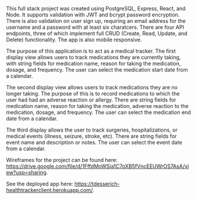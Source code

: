 This full stack project was created using PostgreSQL, Express, React, and Node. It supports validation with JWT and bcrypt password encryption. There is also validation on user sign up, requiring an email address for the username and a password with at least six charatcers. There are four API endpoints, three of which implement full CRUD (Create, Read, Update, and Delete) functionality. The app is also mobile responsive. 

The purpose of this application is to act as a medical tracker. The first display view allows users to track medications they are currently taking, with string fields for medication name, reason for taking the medication, dosage, and frequency. The user can select the medication start date from a calendar. 

The second display view allows users to track medications they are no longer taking. The purpose of this is to record medications to which the user had had an adverse reaction or allergy. There are string fields for medication name, reason for taking the medication, adverse reaction to the medication, dosage, and frequency. The user can select the medication end date from a calendar. 

The third display allows the user to track surgeries, hospitalizations, or medical events (illness, seizure, stroke, etc). There are string fields for event name and description or notes. The user can select the event date from a calendar.

Wireframes for the project can be found here: https://drive.google.com/file/d/1FffdMoWSia1C7oXB5fVncEEUWrOS7AsA/view?usp=sharing.

See the deployed app here: https://tdesserich-healthtrackerclient.herokuapp.com/.